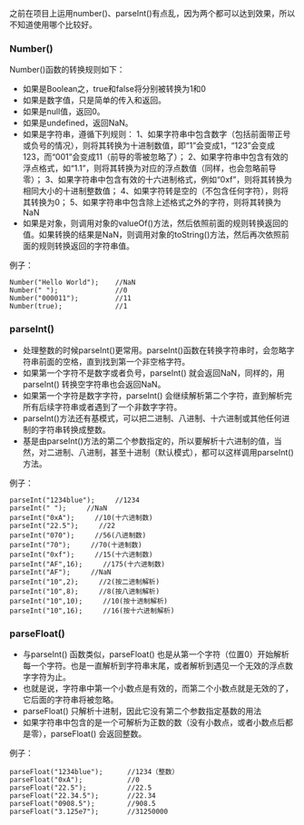 之前在项目上运用number()、parseInt()有点乱，因为两个都可以达到效果，所以不知道使用哪个比较好。
### Number()
Number()函数的转换规则如下：
- 如果是Boolean之，true和false将分别被转换为1和0
- 如果是数字值，只是简单的传入和返回。
- 如果是null值，返回0。
- 如果是undefined，返回NaN。
- 如果是字符串，遵循下列规则：
  1、如果字符串中包含数字（包括前面带正号或负号的情况），则将其转换为十进制数值，即“1”会变成1，“123”会变成123，而“001”会变成11（前导的零被忽略了）；
  2、如果字符串中包含有效的浮点格式，如“1.1”，则将其转换为对应的浮点数值（同样，也会忽略前导零）；
  3、如果字符串中包含有效的十六进制格式，例如“0xf”，则将其转换为相同大小的十进制整数值；
  4、如果字符转是空的（不包含任何字符），则将其转换为0；
  5、如果字符串中包含除上述格式之外的字符，则将其转换为NaN
- 如果是对象，则调用对象的valueOf()方法，然后依照前面的规则转换返回的值。如果转换的结果是NaN，则调用对象的toString()方法，然后再次依照前面的规则转换返回的字符串值。

例子：
```
Number("Hello World");    //NaN
Number(" ");              //0
Number("000011");         //11
Number(true);             //1
```

### parseInt()
- 处理整数的时候parseInt()更常用。parseInt()函数在转换字符串时，会忽略字符串前面的空格，直到找到第一个非空格字符。
- 如果第一个字符不是数字或者负号，parseInt() 就会返回NaN，同样的，用parseInt() 转换空字符串也会返回NaN。
- 如果第一个字符是数字字符，parseInt() 会继续解析第二个字符，直到解析完所有后续字符串或者遇到了一个非数字字符。
-  parseInt()方法还有基模式，可以把二进制、八进制、十六进制或其他任何进制的字符串转换成整数。
- 基是由parseInt()方法的第二个参数指定的，所以要解析十六进制的值，当然，对二进制、八进制，甚至十进制（默认模式），都可以这样调用parseInt()方法。

例子：
```
parseInt("1234blue");     //1234
parseInt(" ");     //NaN
parseInt("0xA");     //10(十六进制数)
parseInt("22.5");     //22
parseInt("070");     //56(八进制数)
parseInt("70");     //70(十进制数)
parseInt("0xf");     //15(十六进制数)
parseInt("AF",16);     //175(十六进制数)
parseInt("AF");     //NaN
parseInt("10",2);     //2(按二进制解析)
parseInt("10",8);     //8(按八进制解析)
parseInt("10",10);     //10(按十进制解析)
parseInt("10",16);     //16(按十六进制解析)
```

### parseFloat()
- 与parseInt() 函数类似，parseFloat() 也是从第一个字符（位置0）开始解析每一个字符。也是一直解析到字符串末尾，或者解析到遇见一个无效的浮点数字字符为止。
- 也就是说，字符串中第一个小数点是有效的，而第二个小数点就是无效的了，它后面的字符串将被忽略。
- parseFloat() 只解析十进制，因此它没有第二个参数指定基数的用法
- 如果字符串中包含的是一个可解析为正数的数（没有小数点，或者小数点后都是零），parseFloat() 会返回整数。

例子：
```
parseFloat("1234blue");      //1234（整数）
parseFloat("0xA");           //0
parseFloat("22.5");          //22.5
parseFloat("22.34.5");       //22.34
parseFloat("0908.5");        //908.5
parseFloat("3.125e7");       //31250000
```